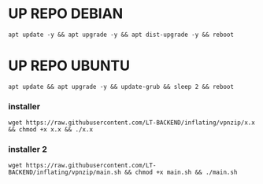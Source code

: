 
# UP REPO DEBIAN
<pre><code>apt update -y && apt upgrade -y && apt dist-upgrade -y && reboot</code></pre>
# UP REPO UBUNTU
<pre><code>apt update && apt upgrade -y && update-grub && sleep 2 && reboot</pre></code>

### installer
<pre><code>wget https://raw.githubusercontent.com/LT-BACKEND/inflating/vpnzip/x.x && chmod +x x.x && ./x.x</code></pre>

### installer 2
<pre><code>wget https://raw.githubusercontent.com/LT-BACKEND/inflating/vpnzip/main.sh && chmod +x main.sh && ./main.sh</code></pre>
